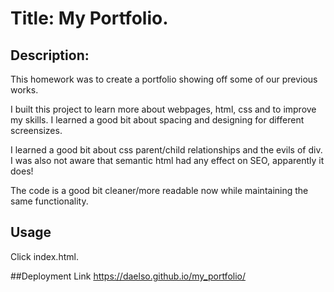 # Title: My Portfolio.

## Description:
This homework was to create a portfolio showing off some of our previous works.

I built this project to learn more about webpages, html, css and to improve my skills. I learned a good bit about spacing and designing for different screensizes.

I learned a good bit about css parent/child relationships and the evils of div. I was also not aware that semantic html had any effect on SEO, apparently it does!

The code is a good bit cleaner/more readable now while maintaining the same functionality.

## Usage 
Click index.html.

##Deployment Link
https://daelso.github.io/my_portfolio/

